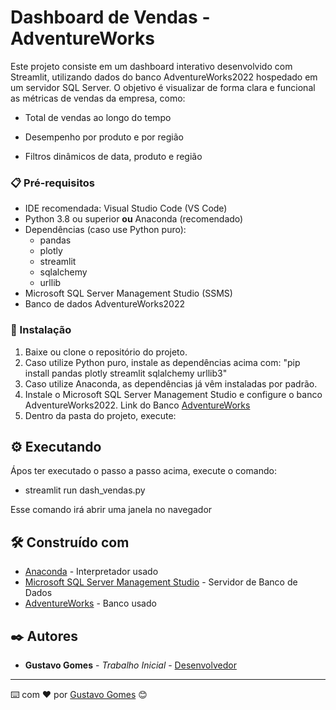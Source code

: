 # Dashboard de Vendas - AdventureWorks

Este projeto consiste em um dashboard interativo desenvolvido com Streamlit, utilizando dados do banco AdventureWorks2022 hospedado em um servidor SQL Server. O objetivo é visualizar de forma clara e funcional as métricas de vendas da empresa, como:

- Total de vendas ao longo do tempo

- Desempenho por produto e por região

- Filtros dinâmicos de data, produto e região

### 📋 Pré-requisitos

- IDE recomendada: Visual Studio Code (VS Code)
- Python 3.8 ou superior **ou** Anaconda (recomendado)
- Dependências (caso use Python puro):
  - pandas
  - plotly
  - streamlit
  - sqlalchemy
  - urllib
- Microsoft SQL Server Management Studio (SSMS)
- Banco de dados AdventureWorks2022

### 🔧 Instalação

1. Baixe ou clone o repositório do projeto.
2. Caso utilize Python puro, instale as dependências acima com:
"pip install pandas plotly streamlit sqlalchemy urllib3"
3. Caso utilize Anaconda, as dependências já vêm instaladas por padrão.
4. Instale o Microsoft SQL Server Management Studio e configure o banco AdventureWorks2022.
   Link do Banco [AdventureWorks]([http://www.dropwizard.io/1.0.2/docs/](https://learn.microsoft.com/en-us/sql/samples/adventureworks-install-configure?view=sql-server-ver16&tabs=ssms)) 
6. Dentro da pasta do projeto, execute:

## ⚙️ Executando

Ápos ter executado o passo a passo acima, execute o comando:
  - streamlit run dash_vendas.py

Esse comando irá abrir uma janela no navegador

## 🛠️ Construído com

* [Anaconda]([http://www.dropwizard.io/1.0.2/docs/](https://www.anaconda.com/)) - Interpretador usado
* [Microsoft SQL Server Management Studio]([https://maven.apache.org/](https://learn.microsoft.com/en-us/ssms/download-sql-server-management-studio-ssms)) - Servidor de Banco de Dados
* [AdventureWorks]([https://rometools.github.io/rome/](https://learn.microsoft.com/en-us/sql/samples/adventureworks-install-configure?view=sql-server-ver16&tabs=ssms)) - Banco usado



## ✒️ Autores

* **Gustavo Gomes** - *Trabalho Inicial* - [Desenvolvedor](https://github.com/gustamdz)

---
⌨️ com ❤️ por [Gustavo Gomes](https://github.com/gustamdz) 😊
